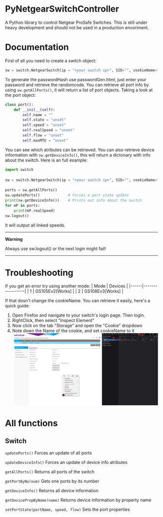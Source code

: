 # PyNetgearSwitchController
 
A Python library to control Netgear ProSafe Switches.
 This is still under heavy development and should not be used in a production envoriment.
 
# Documentation
First of all you need to create a switch object:
```py
sw = switch.NetgearSwitch(ip = "<your switch ip>", SID="", cookieName="SID", hashN = 27016, passwordHash="<your password hash>", mode=2)
```
To generate the passwordHash use passwordGen.html, just enter your password and retrieve the randomcode.
You can retrieve all port info by using `sw.getAllPorts()`, it will return a list of port objects. Taking a look at the port object:
```python
class port():
    def __init__(self):
        self.name = ""
        self.state = "unset"
        self.speed = "unset"
        self.realSpeed = "unset"
        self.flow = "unset"
        self.maxMTU = "unset"
```
You can see which atributes can be retrieved. You can also retrieve device information with `sw.getDeviceInfo()`, this will return a dictonary with info about the switch.
Here is an full example:
```python
import switch

sw = switch.NetgearSwitch(ip = "<your switch ip>", SID="", cookieName="SID", hashN = 27016, passwordHash="<your password hash>", mode=2)

ports = sw.getAllPorts()
sw.updatePorts()             # Forces a port state update
print(sw.getDeviceInfo())    # Prints out info about the switch
for mP in ports:
    print(mP.realSpeed)
sw.logout()

```
It will output all linked speeds.

---
**Warning**

Always use sw.logout() or the next login might fail!

---

# Troubleshooting
If you get an error try using another mode:
| Mode | Devices         |
|------|-----------------|
| 1    | GS105Ev2[Works] |
| 2    | GS108Ev3[Works] |

If that dosn't change the cookieName. You can retrieve it easily, here's a quick guide:
1. Open Firefox and navigate to your switch's login page. Then login.
2. RightClick, then select "Inspect Element"
3. Now click on the tab "Storage" and open the "Cookie" dropdown
4. Note down the Name of the cookie, and set cookieName to it
![Guide](https://github.com/TheGreyDiamond/PyNetgearSwitchController/blob/master/netgearSwitch.png)

# All functions
## Switch
`updatePorts()`
   Forces an update of all ports
   
`updateDeviceInfo()`
   Forces an update of device info atributes
   
`getAllPorts()`
   Returns all ports of the switch
   
`getPortByNo(num)`
   Gets one ports by its number
   
`getDeviceInfo()`
   Returns all device information
   
`getDevicePropByName(name)`
   Returns device information by property name
   
`setPortState(portName, speed, flow)`
   Sets the port properties
  
